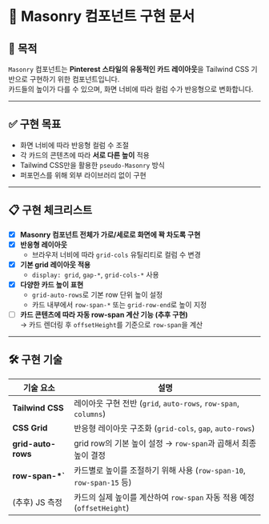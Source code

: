 # 🧱 Masonry 컴포넌트 구현 문서

## 📌 목적

`Masonry` 컴포넌트는 **Pinterest 스타일의 유동적인 카드 레이아웃**을 Tailwind CSS 기반으로 구현하기 위한 컴포넌트입니다.  
카드들의 높이가 다를 수 있으며, 화면 너비에 따라 컬럼 수가 반응형으로 변화합니다.

---

## ✅ 구현 목표

- 화면 너비에 따라 반응형 컬럼 수 조절
- 각 카드의 콘텐츠에 따라 **서로 다른 높이** 적용
- Tailwind CSS만을 활용한 `pseudo-Masonry` 방식
- 퍼포먼스를 위해 외부 라이브러리 없이 구현

---

## 📋 구현 체크리스트

- [x] **Masonry 컴포넌트 전체가 가로/세로로 화면에 꽉 차도록 구현**
- [x] **반응형 레이아웃**
  - 브라우저 너비에 따라 `grid-cols` 유틸리티로 컬럼 수 변경
- [x] **기본 grid 레이아웃 적용**
  - `display: grid`, `gap-*`, `grid-cols-*` 사용
- [x] **다양한 카드 높이 표현**
  - `grid-auto-rows`로 기본 row 단위 높이 설정
  - 카드 내부에서 `row-span-*` 또는 `grid-row-end`로 높이 지정
- [ ] **카드 콘텐츠에 따라 자동 row-span 계산 기능 (추후 구현)**  
  → 카드 렌더링 후 `offsetHeight`를 기준으로 `row-span`을 계산

---

## 🛠️ 구현 기술

| 기술 요소          | 설명                                                                 |
|-------------------|----------------------------------------------------------------------|
| **Tailwind CSS**   | 레이아웃 구현 전반 (`grid`, `auto-rows`, `row-span`, `columns`)        |
| **CSS Grid**       | 반응형 레이아웃 구조화 (`grid-cols`, `gap`, `auto-rows`)               |
| **grid-auto-rows** | grid row의 기본 높이 설정 → `row-span`과 곱해서 최종 높이 결정         |
| **row-span-*`**    | 카드별로 높이를 조절하기 위해 사용 (`row-span-10`, `row-span-15` 등)    |
| (추후) JS 측정     | 카드의 실제 높이를 계산하여 `row-span` 자동 적용 예정 (`offsetHeight`) |


